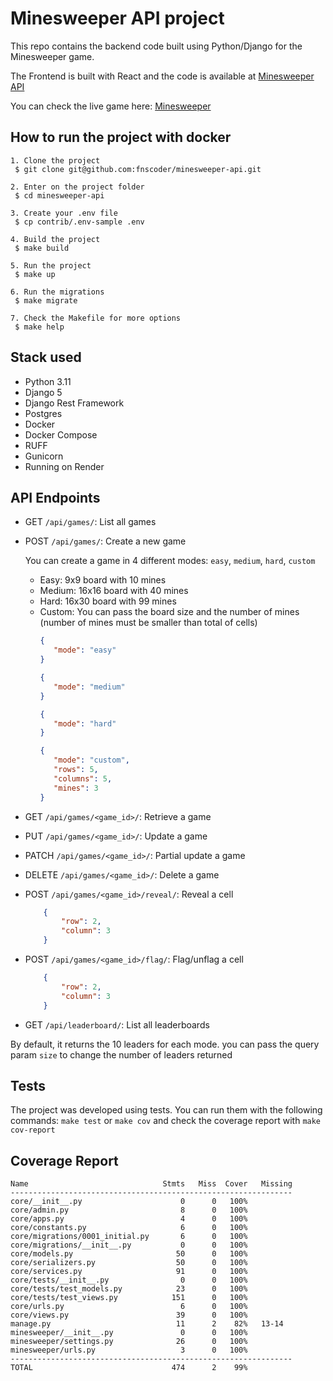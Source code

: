 # Minesweeper API project

This repo contains the backend code built using Python/Django for the Minesweeper game.

The Frontend is built with React and the code is available at [Minesweeper API](https://github.com/fnscoder/minesweeper-web)

You can check the live game here: [Minesweeper](https://minesweeper-web-eight.vercel.app/)

## How to run the project with docker

```
1. Clone the project
 $ git clone git@github.com:fnscoder/minesweeper-api.git
 
2. Enter on the project folder
 $ cd minesweeper-api
 
3. Create your .env file
 $ cp contrib/.env-sample .env
 
4. Build the project
 $ make build

5. Run the project
 $ make up
 
6. Run the migrations
 $ make migrate
 
7. Check the Makefile for more options
 $ make help
```

## Stack used
* Python 3.11
* Django 5
* Django Rest Framework
* Postgres
* Docker
* Docker Compose
* RUFF
* Gunicorn
* Running on Render

## API Endpoints
* GET `/api/games/`: List all games
* POST `/api/games/`: Create a new game

  You can create a game in 4 different modes: `easy`, `medium`, `hard`, `custom`
  * Easy: 9x9 board with 10 mines
  * Medium: 16x16 board with 40 mines
  * Hard: 16x30 board with 99 mines
  * Custom: You can pass the board size and the number of mines (number of mines must be smaller than total of cells)
    ```json 
    {
       "mode": "easy"
    }
    ```
    ```json 
    {
       "mode": "medium"
    }
    ```
    ```json 
    {
       "mode": "hard"
    }
    ```
    ```json 
    {
       "mode": "custom",
       "rows": 5,
       "columns": 5,
       "mines": 3
    }
    ```
* GET `/api/games/<game_id>/`: Retrieve a game


* PUT `/api/games/<game_id>/`: Update a game


* PATCH `/api/games/<game_id>/`: Partial update a game


* DELETE `/api/games/<game_id>/`: Delete a game


* POST `/api/games/<game_id>/reveal/`: Reveal a cell
    ```json
        {
            "row": 2,
            "column": 3
        }
    ```

* POST `/api/games/<game_id>/flag/`: Flag/unflag a cell

    ```json
        {
            "row": 2,
            "column": 3
        }
    ```

* GET `/api/leaderboard/`: List all leaderboards

By default, it returns the 10 leaders for each mode.
you can pass the query param `size` to change the number of leaders returned

## Tests
The project was developed using tests. You can run them with the following commands:
`make test` or `make cov` and check the coverage report with `make cov-report`

## Coverage Report

```
Name                              Stmts   Miss  Cover   Missing
---------------------------------------------------------------
core/__init__.py                      0      0   100%
core/admin.py                         8      0   100%
core/apps.py                          4      0   100%
core/constants.py                     6      0   100%
core/migrations/0001_initial.py       6      0   100%
core/migrations/__init__.py           0      0   100%
core/models.py                       50      0   100%
core/serializers.py                  50      0   100%
core/services.py                     91      0   100%
core/tests/__init__.py                0      0   100%
core/tests/test_models.py            23      0   100%
core/tests/test_views.py            151      0   100%
core/urls.py                          6      0   100%
core/views.py                        39      0   100%
manage.py                            11      2    82%   13-14
minesweeper/__init__.py               0      0   100%
minesweeper/settings.py              26      0   100%
minesweeper/urls.py                   3      0   100%
---------------------------------------------------------------
TOTAL                               474      2    99%
```